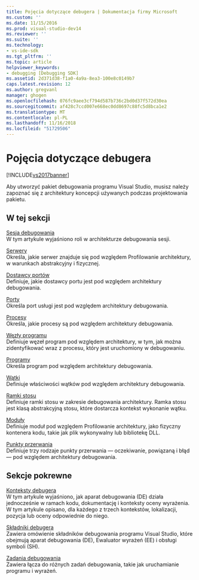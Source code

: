```yaml
---
title: Pojęcia dotyczące debugera | Dokumentacja firmy Microsoft
ms.custom: ''
ms.date: 11/15/2016
ms.prod: visual-studio-dev14
ms.reviewer: ''
ms.suite: ''
ms.technology:
- vs-ide-sdk
ms.tgt_pltfrm: ''
ms.topic: article
helpviewer_keywords:
- debugging [Debugging SDK]
ms.assetid: 2d371d38-f1a0-4a9a-8ea3-100e8c0149b7
caps.latest.revision: 12
ms.author: gregvanl
manager: ghogen
ms.openlocfilehash: 076fc9aee3cf794d587b736c2bd0d37f572d30ea
ms.sourcegitcommit: af428c7ccd007e668ec0dd8697c88fc5d8bca1e2
ms.translationtype: MT
ms.contentlocale: pl-PL
ms.lasthandoff: 11/16/2018
ms.locfileid: "51729506"
---
```

# <a name="debugger-concepts"></a>Pojęcia dotyczące debugera
[!INCLUDE[vs2017banner](../../includes/vs2017banner.md)]

Aby utworzyć pakiet debugowania programu Visual Studio, musisz należy zapoznać się z architektury koncepcji używanych podczas projektowania pakietu.  
  
## <a name="in-this-section"></a>W tej sekcji  
 [Sesja debugowania](../../extensibility/debugger/debug-session.md)  
 W tym artykule wyjaśniono roli w architekturze debugowania sesji.  
  
 [Serwery](../../extensibility/debugger/servers-visual-studio-sdk.md)  
 Określa, jakie serwer znajduje się pod względem Profilowanie architektury, w warunkach abstrakcyjny i fizycznej.  
  
 [Dostawcy portów](../../extensibility/debugger/port-suppliers.md)  
 Definiuje, jakie dostawcy portu jest pod względem architektury debugowania.  
  
 [Porty](../../extensibility/debugger/ports.md)  
 Określa port usługi jest pod względem architektury debugowania.  
  
 [Procesy](../../extensibility/debugger/processes.md)  
 Określa, jakie procesy są pod względem architektury debugowania.  
  
 [Węzły programu](../../extensibility/debugger/program-nodes.md)  
 Definiuje węzeł program pod względem architektury, w tym, jak można zidentyfikować wraz z procesu, który jest uruchomiony w debugowaniu.  
  
 [Programy](../../extensibility/debugger/programs.md)  
 Określa program pod względem architektury debugowania.  
  
 [Wątki](../../extensibility/debugger/threads.md)  
 Definiuje właściwości wątków pod względem architektury debugowania.  
  
 [Ramki stosu](../../extensibility/debugger/stack-frames.md)  
 Definiuje ramki stosu w zakresie debugowania architektury. Ramka stosu jest klasą abstrakcyjną stosu, które dostarcza kontekst wykonanie wątku.  
  
 [Moduły](../../extensibility/debugger/modules.md)  
 Definiuje moduł pod względem Profilowanie architektury, jako fizyczny kontenera kodu, takie jak plik wykonywalny lub bibliotekę DLL.  
  
 [Punkty przerwania](../../extensibility/debugger/breakpoints-visual-studio-sdk.md)  
 Definiuje trzy rodzaje punkty przerwania — oczekiwanie, powiązaną i błąd — pod względem architektury debugowania.  
  
## <a name="related-sections"></a>Sekcje pokrewne  
 [Konteksty debugera](../../extensibility/debugger/debugger-contexts.md)  
 W tym artykule wyjaśniono, jak aparat debugowania (DE) działa jednocześnie w ramach kodu, dokumentację i konteksty oceny wyrażenia. W tym artykule opisano, dla każdego z trzech kontekstów, lokalizacji, pozycja lub oceny odpowiednie do niego.  
  
 [Składniki debugera](../../extensibility/debugger/debugger-components.md)  
 Zawiera omówienie składników debugowania programu Visual Studio, które obejmują aparat debugowania (DE), Ewaluator wyrażeń (EE) i obsługi symboli (SH).  
  
 [Zadania debugowania](../../extensibility/debugger/debugging-tasks.md)  
 Zawiera łącza do różnych zadań debugowania, takie jak uruchamianie programu i wyrażeń.

